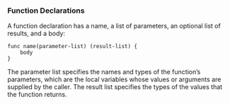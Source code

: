 ### Function Declarations
A function declaration has a name, a list of parameters, an optional list of results, and a body:
```
func name(parameter-list) (result-list) {
    body
}
```
The parameter list specifies the names and types of the function’s parameters, which are the
local variables whose values or arguments are supplied by the caller. The result list specifies
the types of the values that the function returns.